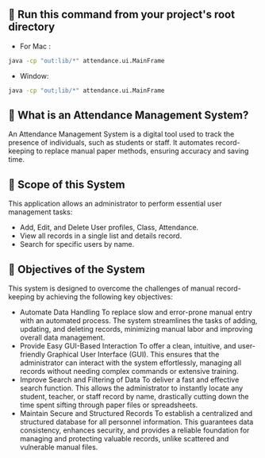 ## 📌 Run this command from your project's root directory
- For Mac :
```bash
java -cp "out:lib/*" attendance.ui.MainFrame
```

- Window:
```bash
java -cp "out;lib/*" attendance.ui.MainFrame
```
## 🌟 What is an Attendance Management System?
An Attendance Management System is a digital tool used to track the presence of individuals, such as students or staff. It automates record-keeping to replace manual paper methods, ensuring accuracy and saving time.

## 🌟 Scope of this System
This application allows an administrator to perform essential user management tasks:
- Add, Edit, and Delete User profiles, Class, Attendance.
- View all records in a single list and details record.
- Search for specific users by name.

## 🌟 Objectives of the System
This system is designed to overcome the challenges of manual record-keeping by achieving the following key objectives:
- Automate Data Handling
To replace slow and error-prone manual entry with an automated process. The system streamlines the tasks of adding, updating, and deleting records, minimizing manual labor and improving overall data management.
- Provide Easy GUI-Based Interaction
To offer a clean, intuitive, and user-friendly Graphical User Interface (GUI). This ensures that the administrator can interact with the system effortlessly, managing all records without needing complex commands or extensive training.
- Improve Search and Filtering of Data
To deliver a fast and effective search function. This allows the administrator to instantly locate any student, teacher, or staff record by name, drastically cutting down the time spent sifting through paper files or spreadsheets.
- Maintain Secure and Structured Records
To establish a centralized and structured database for all personnel information. This guarantees data consistency, enhances security, and provides a reliable foundation for managing and protecting valuable records, unlike scattered and vulnerable manual files.
